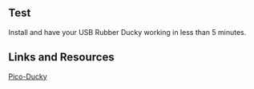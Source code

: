 ## Test

Install and have your USB Rubber Ducky working in less than 5 minutes.


## Links and Resources

[Pico-Ducky](https://github.com/dbisu/pico-ducky)